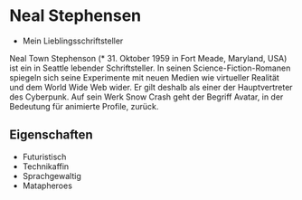# Neal Stephensen
* Mein Lieblingsschriftsteller

Neal Town Stephenson (* 31. Oktober 1959 in Fort Meade, Maryland, USA) ist ein in Seattle lebender Schriftsteller. In seinen Science-Fiction-Romanen spiegeln sich seine Experimente mit neuen Medien wie virtueller Realität und dem World Wide Web wider. Er gilt deshalb als einer der Hauptvertreter des Cyberpunk. Auf sein Werk Snow Crash geht der Begriff Avatar, in der Bedeutung für animierte Profile, zurück.

## Eigenschaften
* Futuristisch
* Technikaffin
* Sprachgewaltig
* Matapheroes
